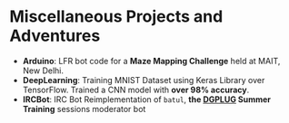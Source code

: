 # Miscellaneous Projects and Adventures

- **Arduino**: LFR bot code for a **Maze Mapping Challenge** held at MAIT, New Delhi.
- **DeepLearning**: Training MNIST Dataset using Keras Library over TensorFlow. Trained a CNN model with **over 98% accuracy**.
- **IRCBot**: IRC Bot Reimplementation of `batul`, **the [DGPLUG](http://foss.training) Summer Training** sessions moderator bot